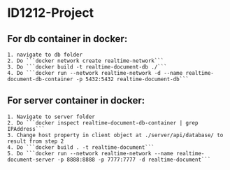 # ID1212-Project
 ## For db container in docker:
    1. navigate to db folder
    2. Do ```docker network create realtime-network```
    3. Do ```docker build -t realtime-document-db ./```
    4. Do ```docker run --network realtime-network -d --name realtime-document-db-container -p 5432:5432 realtime-document-db```
## For server container in docker:
    1. Navigate to server folder
    2. Do ```docker inspect realtime-document-db-container | grep IPAddress```
    3. Change host property in client object at ./server/api/database/ to result from step 2
    4. Do ```docker build . -t realtime-document```
    5. Do ```docker run --network realtime-network --name realtime-document-server -p 8888:8888 -p 7777:7777 -d realtime-document```

